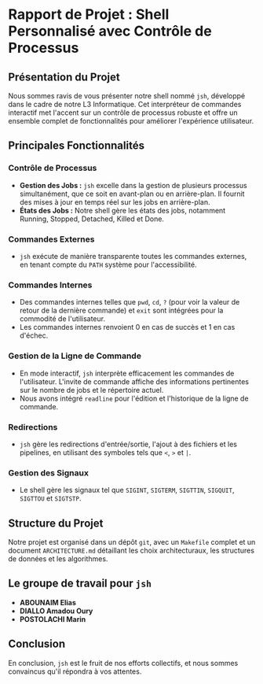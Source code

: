 # Rapport de Projet : Shell Personnalisé avec Contrôle de Processus

## Présentation du Projet

Nous sommes ravis de vous présenter notre shell nommé `jsh`, développé dans le cadre de notre L3 Informatique. Cet interpréteur de commandes interactif met l'accent sur un contrôle de processus robuste et offre un ensemble complet de fonctionnalités pour améliorer l'expérience utilisateur.

## Principales Fonctionnalités

### Contrôle de Processus

- **Gestion des Jobs :** `jsh` excelle dans la gestion de plusieurs processus simultanément, que ce soit en avant-plan ou en arrière-plan. Il fournit des mises à jour en temps réel sur les jobs en arrière-plan.
- **États des Jobs :** Notre shell gère les états des jobs, notamment Running, Stopped, Detached, Killed et Done.

### Commandes Externes

- `jsh` exécute de manière transparente toutes les commandes externes, en tenant compte du `PATH` système pour l'accessibilité.

### Commandes Internes

- Des commandes internes telles que `pwd`, `cd`, `?` (pour voir la valeur de retour de la dernière commande) et `exit` sont intégrées pour la commodité de l'utilisateur.
- Les commandes internes renvoient 0 en cas de succès et 1 en cas d'échec.

### Gestion de la Ligne de Commande

- En mode interactif, `jsh` interprète efficacement les commandes de l'utilisateur. L'invite de commande affiche des informations pertinentes sur le nombre de jobs et le répertoire actuel.
- Nous avons intégré `readline` pour l'édition et l'historique de la ligne de commande.

### Redirections

- `jsh` gère les redirections d'entrée/sortie, l'ajout à des fichiers et les pipelines, en utilisant des symboles tels que `<`, `>` et `|`.

### Gestion des Signaux

- Le shell gère les signaux tel que `SIGINT`, `SIGTERM`, `SIGTTIN`, `SIGQUIT`, `SIGTTOU` et `SIGTSTP`.

## Structure du Projet

Notre projet est organisé dans un dépôt `git`, avec un `Makefile` complet et un document `ARCHITECTURE.md` détaillant les choix architecturaux, les structures de données et les algorithmes.

## Le groupe de travail pour `jsh`

- **ABOUNAIM Elias**
- **DIALLO Amadou Oury**
- **POSTOLACHI Marin**

## Conclusion

En conclusion, `jsh` est le fruit de nos efforts collectifs, et nous sommes convaincus qu'il répondra à vos attentes.
